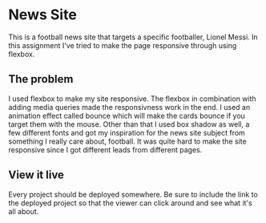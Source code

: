 # News Site

This is a football news site that targets a specific footballer, Lionel Messi. 
In this assignment I've tried to make the page responsive through using flexbox.


## The problem

I used flexbox to make my site responsive. The flexbox in combination with adding media queries made the responsivness work in the end. I used an animation effect called bounce which will make the cards bounce if you target them with the mouse. Other than that I used box shadow as well, a few different fonts and got my inspiration for the news site subject from something I really care about, football. It was quite hard to make the site responsive since I got different leads from different pages. 

## View it live
Every project should be deployed somewhere. Be sure to include the link to the deployed project so that the viewer can click around and see what it's all about.
